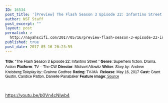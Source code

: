 ```yaml
---
ID: 16534
post_title: '[Preview] The Flash Season 3 Episode 22: Infantino Street'
author: NSF Staff
post_excerpt: ""
layout: post
permalink: >
  http://nayahscifi.com/2017/05/16/preview-flash-season-3-episode-22-infantino-street/
published: true
post_date: 2017-05-16 20:23:55
---
```

<span style="font-size: 12px; font-family: arial, helvetica, sans-serif; color: #000000;"><strong>Title</strong>: “The Flash Season 3 Episode 22: Infantino Street <em>”</em></span>
<span style="font-size: 12px; font-family: arial, helvetica, sans-serif; color: #000000;"><strong>Genre</strong>: Superhero fiction, Drama, Action</span>
<span style="font-size: 12px; font-family: arial, helvetica, sans-serif; color: #000000;"><strong>Platform</strong>: TV – The CW</span>
<span style="font-size: 12px; font-family: arial, helvetica, sans-serif; color: #000000;"><strong>Director</strong>: Michael Allowitz</span>
<span style="font-size: 12px; font-family: arial, helvetica, sans-serif; color: #000000;"><strong>Writer</strong>: <i>Story by</i> : Andrew Kreisberg;<i>Teleplay by</i> : Grainne Godfree</span>
<span style="font-size: 12px; font-family: arial, helvetica, sans-serif; color: #000000;"><strong>Rating</strong>: TV-MA </span>
<span style="font-size: 12px; font-family: arial, helvetica, sans-serif; color: #000000;"><strong>Release</strong>: May 16, 2017</span>
<span style="font-size: 12px; font-family: arial, helvetica, sans-serif; color: #000000;"><strong>Cast: </strong>Grant Gustin, Candice Patton, Danielle Panabaker
<strong>Feature image</strong>:<a href="http://www.cwtv.com/shows/the-flash/photos/3-321/02555400892"> </a><a href="https://mic.com/articles/177276/the-flash-season-3-episode-22-barry-allen-needs-captain-cold-s-help-to-defeat-savitar#.cGSTDF60s">Source</a></span>

&nbsp;

https://youtu.be/b0Vn4cNIwb4